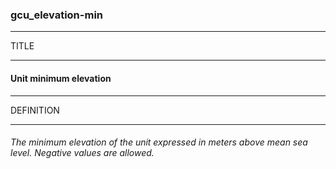 ### gcu_elevation-min



------
TITLE

------

#### Unit minimum elevation



------
DEFINITION

------

###### The minimum elevation of the unit expressed in meters above mean sea level. Negative values are allowed.